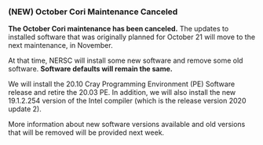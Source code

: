 ### (NEW) October Cori Maintenance Canceled

**The October Cori maintenance has been canceled.** The updates to installed
software that was originally planned for October 21 will move to the next
maintenance, in November.

At that time, NERSC will install some new software and remove some old software.
**Software defaults will remain the same.**

We will install the 20.10 Cray Programming Environment (PE) Software release and
retire the 20.03 PE. In addition, we will also install the new 19.1.2.254 
version of the Intel compiler (which is the release version 2020 update 2).

More information about new software versions available and old versions
that will be removed will be provided next week.

